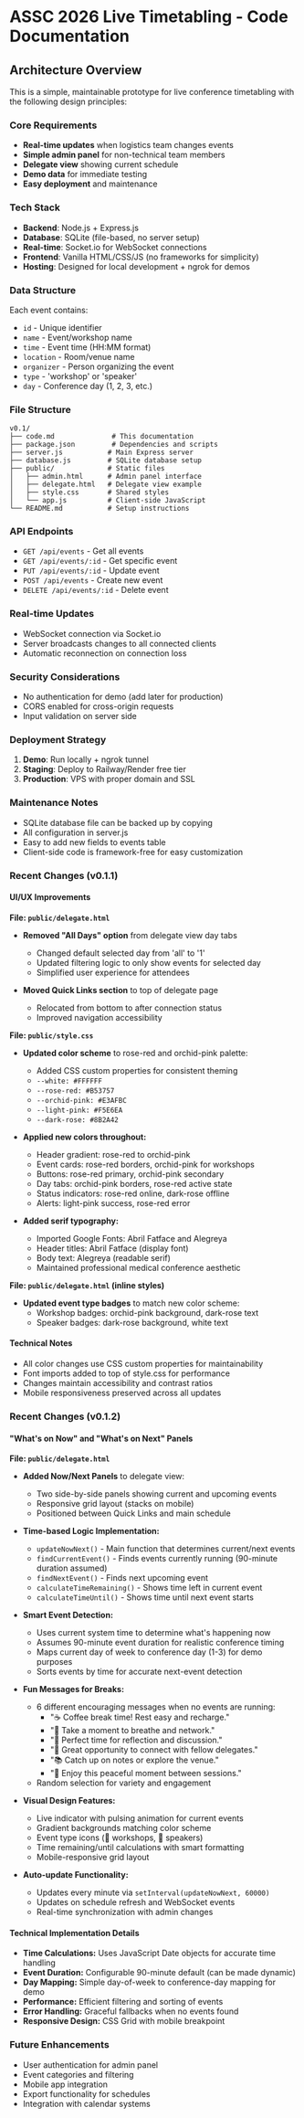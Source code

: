 # ASSC 2026 Live Timetabling - Code Documentation

## Architecture Overview

This is a simple, maintainable prototype for live conference timetabling with the following design principles:

### Core Requirements
- **Real-time updates** when logistics team changes events
- **Simple admin panel** for non-technical team members
- **Delegate view** showing current schedule
- **Demo data** for immediate testing
- **Easy deployment** and maintenance

### Tech Stack
- **Backend**: Node.js + Express.js
- **Database**: SQLite (file-based, no server setup)
- **Real-time**: Socket.io for WebSocket connections
- **Frontend**: Vanilla HTML/CSS/JS (no frameworks for simplicity)
- **Hosting**: Designed for local development + ngrok for demos

### Data Structure
Each event contains:
- `id` - Unique identifier
- `name` - Event/workshop name
- `time` - Event time (HH:MM format)
- `location` - Room/venue name
- `organizer` - Person organizing the event
- `type` - 'workshop' or 'speaker'
- `day` - Conference day (1, 2, 3, etc.)

### File Structure
```
v0.1/
├── code.md              # This documentation
├── package.json         # Dependencies and scripts
├── server.js           # Main Express server
├── database.js         # SQLite database setup
├── public/             # Static files
│   ├── admin.html      # Admin panel interface
│   ├── delegate.html   # Delegate view example
│   ├── style.css       # Shared styles
│   └── app.js          # Client-side JavaScript
└── README.md           # Setup instructions
```

### API Endpoints
- `GET /api/events` - Get all events
- `GET /api/events/:id` - Get specific event
- `PUT /api/events/:id` - Update event
- `POST /api/events` - Create new event
- `DELETE /api/events/:id` - Delete event

### Real-time Updates
- WebSocket connection via Socket.io
- Server broadcasts changes to all connected clients
- Automatic reconnection on connection loss

### Security Considerations
- No authentication for demo (add later for production)
- CORS enabled for cross-origin requests
- Input validation on server side

### Deployment Strategy
1. **Demo**: Run locally + ngrok tunnel
2. **Staging**: Deploy to Railway/Render free tier
3. **Production**: VPS with proper domain and SSL

### Maintenance Notes
- SQLite database file can be backed up by copying
- All configuration in server.js
- Easy to add new fields to events table
- Client-side code is framework-free for easy customization

### Recent Changes (v0.1.1)

#### UI/UX Improvements
**File: `public/delegate.html`**
- **Removed "All Days" option** from delegate view day tabs
  - Changed default selected day from 'all' to '1'
  - Updated filtering logic to only show events for selected day
  - Simplified user experience for attendees

- **Moved Quick Links section** to top of delegate page
  - Relocated from bottom to after connection status
  - Improved navigation accessibility

**File: `public/style.css`**
- **Updated color scheme** to rose-red and orchid-pink palette:
  - Added CSS custom properties for consistent theming
  - `--white: #FFFFFF`
  - `--rose-red: #B53757`
  - `--orchid-pink: #E3AFBC`
  - `--light-pink: #F5E6EA`
  - `--dark-rose: #8B2A42`
  
- **Applied new colors throughout:**
  - Header gradient: rose-red to orchid-pink
  - Event cards: rose-red borders, orchid-pink for workshops
  - Buttons: rose-red primary, orchid-pink secondary
  - Day tabs: orchid-pink borders, rose-red active state
  - Status indicators: rose-red online, dark-rose offline
  - Alerts: light-pink success, rose-red error

- **Added serif typography:**
  - Imported Google Fonts: Abril Fatface and Alegreya
  - Header titles: Abril Fatface (display font)
  - Body text: Alegreya (readable serif)
  - Maintained professional medical conference aesthetic

**File: `public/delegate.html` (inline styles)**
- **Updated event type badges** to match new color scheme:
  - Workshop badges: orchid-pink background, dark-rose text
  - Speaker badges: dark-rose background, white text

#### Technical Notes
- All color changes use CSS custom properties for maintainability
- Font imports added to top of style.css for performance
- Changes maintain accessibility and contrast ratios
- Mobile responsiveness preserved across all updates

### Recent Changes (v0.1.2)

#### "What's on Now" and "What's on Next" Panels
**File: `public/delegate.html`**

- **Added Now/Next Panels** to delegate view:
  - Two side-by-side panels showing current and upcoming events
  - Responsive grid layout (stacks on mobile)
  - Positioned between Quick Links and main schedule

- **Time-based Logic Implementation:**
  - `updateNowNext()` - Main function that determines current/next events
  - `findCurrentEvent()` - Finds events currently running (90-minute duration assumed)
  - `findNextEvent()` - Finds next upcoming event
  - `calculateTimeRemaining()` - Shows time left in current event
  - `calculateTimeUntil()` - Shows time until next event starts

- **Smart Event Detection:**
  - Uses current system time to determine what's happening now
  - Assumes 90-minute event duration for realistic conference timing
  - Maps current day of week to conference day (1-3) for demo purposes
  - Sorts events by time for accurate next-event detection

- **Fun Messages for Breaks:**
  - 6 different encouraging messages when no events are running:
    - "☕ Coffee break time! Rest easy and recharge."
    - "🌱 Take a moment to breathe and network."
    - "💭 Perfect time for reflection and discussion."
    - "🤝 Great opportunity to connect with fellow delegates."
    - "📚 Catch up on notes or explore the venue."
    - "🍃 Enjoy this peaceful moment between sessions."
  - Random selection for variety and engagement

- **Visual Design Features:**
  - Live indicator with pulsing animation for current events
  - Gradient backgrounds matching color scheme
  - Event type icons (🔧 workshops, 🎤 speakers)
  - Time remaining/until calculations with smart formatting
  - Mobile-responsive grid layout

- **Auto-update Functionality:**
  - Updates every minute via `setInterval(updateNowNext, 60000)`
  - Updates on schedule refresh and WebSocket events
  - Real-time synchronization with admin changes

#### Technical Implementation Details
- **Time Calculations:** Uses JavaScript Date objects for accurate time handling
- **Event Duration:** Configurable 90-minute default (can be made dynamic)
- **Day Mapping:** Simple day-of-week to conference-day mapping for demo
- **Performance:** Efficient filtering and sorting of events
- **Error Handling:** Graceful fallbacks when no events found
- **Responsive Design:** CSS Grid with mobile breakpoint

### Future Enhancements
- User authentication for admin panel
- Event categories and filtering
- Mobile app integration
- Export functionality for schedules
- Integration with calendar systems
